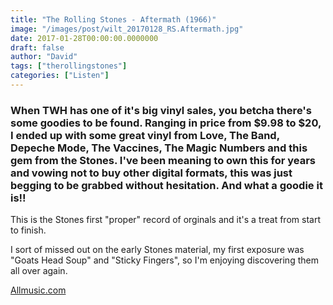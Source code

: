 ```yaml
---
title: "The Rolling Stones - Aftermath (1966)"
image: "/images/post/wilt_20170128_RS.Aftermath.jpg"
date: 2017-01-28T00:00:00.0000000
draft: false
author: "David"
tags: ["therollingstones"]
categories: ["Listen"]
---
```

### When TWH has one of it's big vinyl sales, you betcha there's some goodies to be found. Ranging in price from $9.98 to $20, I ended up with some great vinyl from Love, The Band, Depeche Mode, The Vaccines, The Magic Numbers and this gem from the Stones. I've been meaning to own this for years and vowing not to buy other digital formats, this was just begging to be grabbed without hesitation. And what a goodie it is!!

 This is the Stones first "proper" record of orginals and it's a treat from start to finish.

 I sort of missed out on the early Stones material, my first exposure was "Goats Head Soup" and "Sticky Fingers", so I'm enjoying discovering them all over again.

 [Allmusic.com](http://www.allmusic.com/album/aftermath-mw0000191599)
